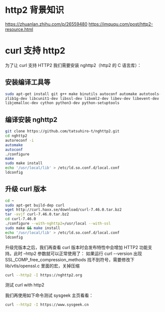 # http2 背景知识

https://zhuanlan.zhihu.com/p/26559480
https://imququ.com/post/http2-resource.html

# curl 支持 http2

为了让 curl 支持 HTTP2 我们需要安装 nghttp2（http2 的 C 语言库）：

## 安装编译工具等

```bash
sudo apt-get install git g++ make binutils autoconf automake autotools-dev libtool pkg-config \
zlib1g-dev libcunit1-dev libssl-dev libxml2-dev libev-dev libevent-dev libjansson-dev \
libjemalloc-dev cython python3-dev python-setuptools
```

## 编译安装 nghttp2

```bash
git clone https://github.com/tatsuhiro-t/nghttp2.git
cd nghttp2
autoreconf -i
automake
autoconf
./configure
make
sudo make install
echo '/usr/local/lib' > /etc/ld.so.conf.d/local.conf
ldconfig
```

## 升级 curl 版本

```bash
cd ~
sudo apt-get build-dep curl
wget http://curl.haxx.se/download/curl-7.46.0.tar.bz2
tar -xvjf curl-7.46.0.tar.bz2
cd curl-7.46.0
./configure --with-nghttp2=/usr/local --with-ssl
sudo make && make install
echo '/usr/local/lib' > /etc/ld.so.conf.d/local.conf
ldconfig
```

升级完版本之后，我们再查看 curl 版本时会发布特性中会增加 HTTP2 功能支持。此时 –http2 参数就可以正常使用了：
如果运行 curl --version 出现 SSL_COMP_free_compression_methods 找不到符号，需要修改下 lib/vtls/openssl.c 里面的宏，关掉压缩

```bash
curl --http2 -I https://nghttp2.org
```

测试 curl with http2

我们再使用如下命令测试 sysgeek 主页看看：

```bash
curl --http2 -I https://www.sysgeek.cn
```
